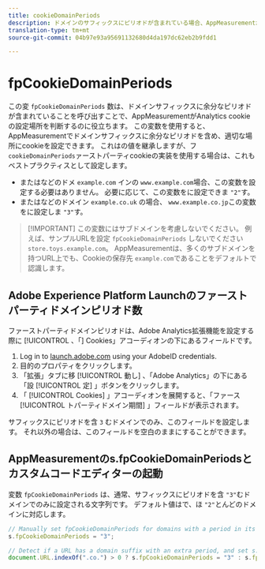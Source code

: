 ```yaml
---
title: cookieDomainPeriods
description: ドメインのサフィックスにピリオドが含まれている場合、AppMeasurementがcookieを保存するドメインを理解するのに役立ちます。
translation-type: tm+mt
source-git-commit: 04b97e93a95691132680d4da197dc62eb2b9fdd1

---
```



# fpCookieDomainPeriods

この変 `fpCookieDomainPeriods` 数は、ドメインサフィックスに余分なピリオドが含まれていることを呼び出すことで、AppMeasurementがAnalytics cookieの設定場所を判断するのに役立ちます。 この変数を使用すると、AppMeasurementでドメインサフィックスに余分なピリオドを含め、適切な場所にcookieを設定できます。 これはの値を継承しますが、フ `cookieDomainPeriods`ァーストパーティcookieの実装を使用する場合は、これもベストプラクティスとして設定します。

* またはなどのドメ `example.com` インの `www.example.com`場合、この変数を設定する必要はありません。 必要に応じて、この変数をに設定できま `"2"`す。
* またはなどのドメイン `example.co.uk` の場合、 `www.example.co.jp`この変数をに設定しま `"3"`す。

> [!IMPORTANT] この変数にはサブドメインを考慮しないでください。 例えば、サンプルURLを設定 `fpCookieDomainPeriods` しないでください `store.toys.example.com`。 AppMeasurementは、多くのサブドメインを持つURL上でも、Cookieの保存先 `example.com`であることをデフォルトで認識します。

## Adobe Experience Platform Launchのファーストパーティドメインピリオド数

ファーストパーティドメインピリオドは、Adobe Analytics拡張機能を設定する際に [!UICONTROL 、「] Cookies」アコーディオンの下にあるフィールドです。

1. Log in to [launch.adobe.com](https://launch.adobe.com) using your AdobeID credentials.
2. 目的のプロパティをクリックします。
3. 「拡張」タブに移 [!UICONTROL 動し] 、「Adobe Analytics」の下にある「設 [!UICONTROL 定] 」ボタンをクリックします。
4. 「 [!UICONTROL Cookies] 」アコーディオンを展開すると、「ファース [!UICONTROL トパーティドメイン期間] 」フィールドが表示されます。

サフィックスにピリオドを含 `3` むドメインでのみ、このフィールドを設定します。 それ以外の場合は、このフィールドを空白のままにすることができます。

## AppMeasurementのs.fpCookieDomainPeriodsとカスタムコードエディターの起動

変数 `fpCookieDomainPeriods` は、通常、サフィックスにピリオドを含 `"3"`むドメインでのみに設定される文字列です。 デフォルト値はで、ほ `"2"`とんどのドメインに対応します。

```js
// Manually set fpCookieDomainPeriods for domains with a period in its suffix, such as www.example.co.uk
s.fpCookieDomainPeriods = "3";

// Detect if a URL has a domain suffix with an extra period, and set s.fpCookieDomainPeriods automatically
document.URL.indexOf(".co.") > 0 ? s.fpCookieDomainPeriods = "3" : s.fpCookieDomainPeriods = "2";
```
